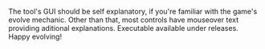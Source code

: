 The tool's GUI should be self explanatory, if you're familiar with the game's evolve mechanic. Other than that, most controls have mouseover text providing aditional explanations. Executable available under releases. Happy evolving!